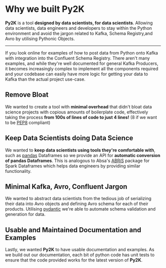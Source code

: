 # Why we built Py2K

**Py2K** is a tool **designed by data scientists, for data scientists**. Allowing data scientists, data engineers and developers to stay within the Python environment and avoid the jargon related to Kafka, Schema Registry,and Avro by utilising Pythonic Objects.

---

If you look online for examples of how to post data from Python onto Kafka with integration into the Confluent Schema Registry. There aren't many examples, and while they're well documented for general Kafka Producers, it becomes increasingly complex to implement all the components required and your codebase can easily have more logic for getting your data to Kafka than the actual project use-case.

## Remove Bloat

We wanted to create a tool with **minimal overhead** that didn't bloat data science projects with copious amounts of boilerplate code, effectively taking the process **from 100s of lines of code to just 4 lines!** (8 if we want to be [PEP8](https://www.python.org/dev/peps/pep-0008/) compliant)

## Keep Data Scientists doing Data Science

We wanted to **keep data scientists using tools they're comfortable with**, such as [pandas](https://pandas.pydata.org/) Dataframes so we provide an API for **automatic conversion of pandas Dataframes**. This is analogous to Absa's [ABRiS](https://github.com/AbsaOSS/ABRiS) package for Spark Dataframes which helps data engineers by providing similar functionality.

## Minimal Kafka, Avro, Confluent Jargon

We wanted to abstract data scientists from the tedious job of serializing their data into Avro objects and defining Avro schema for each of their products. Utilising [pydantic](https://github.com/samuelcolvin/pydantic) we're able to automate schema validation and generation for data.

## Usable and Maintained Documentation and Examples

Lastly, we wanted **Py2K** to have usable documentation and examples. As we build out our documentation, each bit of python code has unit tests to ensure that the code provided works for the latest version of **Py2K**.

